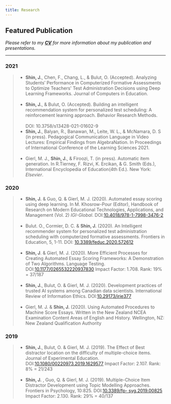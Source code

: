 ```yaml
---
title: Research 
---
```

## Featured Publication 

*Please refer to my **[CV](/resume.pdf)** for more information about my publication and presentations.*

---
### 2021
> - **Shin, J.**, Chen, F., Chang, L., & Bulut, O. (Accepted). Analyzing Students’ Performance in Computerized Formative Assessments to Optimize Teachers' Test Administration Decisions using Deep Learning Frameworks. Journal of Computers in Education. 
> </br> </br>
> - **Shin, J.**, & Bulut, O. (Accepted). Building an intelligent recommendation system for personalized test scheduling: A reinforcement learning approach. Behavior Research Methods.
> </br> </br> DOI: 10.3758/s13428-021-01602-9
> - **Shin, J.**, Balyan, R., Banawan, M., Leite, W. L., & McNamara, D. S (in press). Pedagogical Communication Language in Video Lectures: Empirical Findings from AlgebraNation. In Proceedings of International Conference of the Learning Sciences 2021.
> </br> </br>
> - Gierl, M. J., **Shin, J.**, & Firoozi, T. (in press). Automatic item generation. In R.Tierney, F. Rizvi, K. Ercikan, & G. Smith (Eds.), International Encyclopedia of Education(4th Ed.). New York: *Elsevier*.

### 2020
> - **Shin, J.** & Guo, Q. & Gierl, M. J. (2020). Automated essay scoring using deep learning. In M. Khosrow-Pour (Editor), Handbook of Research on Modern Educational Technologies, Applications, and Management (Vol. 2) *IGI-Global*. DOI:[10.4018/978-1-7998-3476-2](10.4018/978-1-7998-3476-2)
> </br> </br>
> -  Bulut. O., Cormier, D. C. & **Shin, J.** (2020). An Intelligent recommender system for personalized test administration scheduling with computerized formative assessments. Frontiers in Education, 5, 1-11. DOI: [10.3389/feduc.2020.572612](10.3389/feduc.2020.572612)
> </br> </br>
>  - **Shin, J**. & Gierl, M. J. (2020). More Efficient Processes for Creating Automated Essay Scoring Frameworks: A Demonstration of Two Algorithms. Language Testing. DOI:[10.1177/0265532220937830](10.1177/0265532220937830) Impact Factor: 1.708. Rank: 19% = 37/187
> </br> </br>
> - **Shin, J.**, Bulut, O. & Gierl, M. J. (2020). Development practices of trusted AI systems among Canadian data scientists. International Review of Information Ethics. DOI:[10.29173/irie377](10.29173/irie377)
> </br> </br>
> - Gierl, M. J. & **Shin, J.** (2020). Using Automated Procedures to Machine Score Essays. Written in the New Zealand NCEA Examination Content Areas of English and History. Wellington, NZ: New Zealand Qualification Authority

### 2019
> - **Shin, J.**, Bulut, O. & Gierl, M. J. (2019). The Effect of Best distractor location on the difficulty of multiple-choice items. Journal of Experimental Education. DOI:[10.1080/00220973.2019.1629577](10.1080/00220973.2019.1629577) Impact Factor: 2.107. Rank: 8% = 21/243
> </br> </br>
> - **Shin, J.** , Guo, Q. & Gierl, M. J. (2019). Multiple-Choice Item Distractor Development using Topic Modelling Approaches. Frontiers in Psychology, 10:825. DOI:[10.3389/fp- syg.2019.00825](10.3389/fpsyg.2019.00825) Impact Factor: 2.130. Rank: 29% = 40/137

